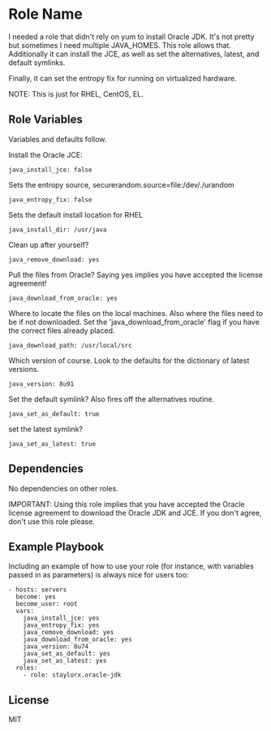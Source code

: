# Role Name

I needed a role that didn't rely on yum to install Oracle JDK. It's not pretty but sometimes I need multiple JAVA_HOMES. This role allows that. Additionally it can install the JCE, as well as set the alternatives, latest, and default symlinks.

Finally, it can set the entropy fix for running on virtualized hardware.

NOTE: This is just for RHEL, CentOS, EL. 

## Role Variables

Variables and defaults follow.

Install the Oracle JCE:

    java_install_jce: false

Sets the entropy source, securerandom.source=file:/dev/./urandom

    java_entropy_fix: false

Sets the default install location for RHEL

    java_install_dir: /usr/java

Clean up after yourself?

    java_remove_download: yes

Pull the files from Oracle? Saying yes implies you have accepted the license agreement!

    java_download_from_oracle: yes

Where to locate the files on the local machines. Also where the files need to be if not downloaded. Set the 'java_download_from_oracle' flag if you have the correct files already placed.

    java_download_path: /usr/local/src

Which version of course. Look to the defaults for the dictionary of latest versions.

    java_version: 8u91

Set the default symlink? Also fires off the alternatives routine.

    java_set_as_default: true

set the latest symlink?

    java_set_as_latest: true

## Dependencies

No dependencies on other roles.

IMPORTANT: Using this role implies that you have accepted the Oracle license agreement to download the Oracle JDK and JCE. If you don't agree, don't use this role please.

## Example Playbook

Including an example of how to use your role (for instance, with variables passed in as parameters) is always nice for users too:

    - hosts: servers
      become: yes
      become_user: root
      vars:
        java_install_jce: yes
        java_entropy_fix: yes
        java_remove_download: yes
        java_download_from_oracle: yes
        java_version: 8u74
        java_set_as_default: yes
        java_set_as_latest: yes
      roles:
        - role: staylorx.oracle-jdk

## License

MIT

